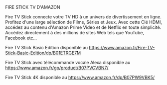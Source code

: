 FIRE STICK TV D'AMAZON

Fire TV Stick connecte votre TV HD à un univers de divertissement en ligne. Profitez d'une large sélection de Films, Séries et Jeux. Avec cette Clé HDMI, accédez au contenu d'Amazon Prime Video et de Netflix en toute simplicité. Accédez directement à des millions de sites Web tels que YouTube, Facebook etc...

Fire TV Stick Basic Edition disponible au https://www.amazon.fr/Fire-TV-Stick-Basic-Edition/dp/B01ETRGE7M

Fire TV Stick avec télécommande vocale Alexa disponible au https://www.amazon.fr/gp/product/B07PVCVBN7/

Fire TV Stick 4K disponible au https://www.amazon.fr/dp/B07PW9VBK5/
